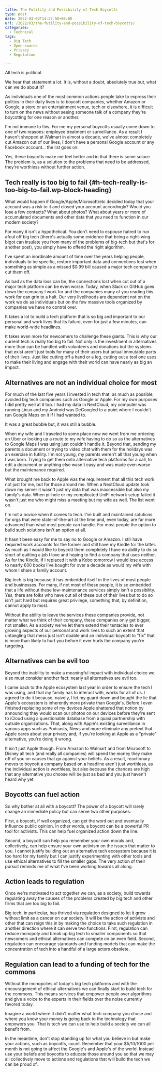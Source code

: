 ```yaml
---
title: The Futility and Possibility of Tech Boycotts
type: post
date: 2022-03-02T14:27:58+00:00
url: /2022/03/the-futility-and-possibility-of-tech-boycotts/
categories:
  - Technical
tags:
  - Big Tech
  - Open-source
  - Privacy
  - Regulation

---
```

All tech is political.

We hear that statement a lot. It is, without a doubt, absolutely true but, what can we do about it?

As individuals one of the most common actions people take to express their politics in their daily lives is to boycott companies, whether Amazon or Google, a store or an entertainment venue, tech or elsewhere, it is difficult to turn on the news without seeing someone talk of a company they're boycotting for one reason or another.

I'm not immune to this. For me my personal boycotts usually come down to one of two reasons: employee treatment or surveillance. As a result I haven't shopped at Walmart in almost a decade, we've almost completely cut Amazon out of our lives, I don't have a personal Google account or any Facebook account... the list goes on.

Yes, these boycotts make me feel better and in that there is some solace. The problem is, as a solution to the problems that need to be addressed, they're worthless without further action.

## Tech really is too big to fail {#h-tech-really-is-too-big-to-fail.wp-block-heading}

What would happen if Google/Apple/Microsoft/etc decided today that your account was a risk to it and closed your account accordingly? Would you lose a few contacts? What about photos? What about years or more of accumulated documents and other data that you need to function in our modern society?

For many it isn't a hypothetical. You don't need to espouse hatred to run afoul off big tech (there's actually some evidence that being a right-wing bigot can insulate you from many of the problems of big-tech but that's for another post), you simply have to offend the right algorithm.

I've spent an inordinate amount of time over the years helping people, individuals to be specific, restore important data and connections lost when something as simple as a missed $0.99 bill caused a major tech company to cut them off.

As bad as the data loss can be, the connections lost when cut out of a major tech platform can be even worse. Today, when Slack or GitHub goes down the company I work for and the companies many of you reading this work for can grin to a halt. Our very livelihoods are dependent not on the work we do as individuals but on the few massive tools organized by companies we have no control over.

It takes a lot to build a tech platform that is so big and important to our personal and work lives that its failure, even for just a few minutes, can make world-wide headlines.

It takes even more for newcomers to challenge these giants. This is why our current tech is really too big to fail. Not only is the investment in alternatives more than can be handled with volunteers and donations but the systems that exist aren't just tools for many of their users but actual immutable parts of their lives. Just like cutting off a hand or a leg, cutting out a tool one uses to make their living and engage with their world can have nearly as big an impact.

## Alternatives are not an individual choice for most

For much of the last five years I invested in tech that, as much as possible, avoided big tech companies such as Google or Apple. For my own purposes I did pretty well at it too. I had my data in NextCloud, my computer was running Linux and my Android was DeGoogled to a point where I couldn't run Google Maps on it if I had wanted to.

It was a great bubble but, it was still a bubble.

When my wife and I traveled to some place new we went from me ordering an Uber or looking up a route to my wife having to do so as the alternatives to Google Maps I was using just couldn't handle it. Beyond that, sending my parents a document or trying to video chat with them for the holidays was an exercise in futility. I'm not young, my parents weren't all that young when I was born. Trying to get them onto alternative tech platforms for a call, to edit a document or anything else wasn't easy and was made even worse but the maintenance required.

What brought me back to Apple was the requirement that all this tech work not just for me, but for those around me. When a NextCloud update took down my server it wasn't just my data that was inaccessible but also my family's data. When pi-hole or my complicated UniFi network setup failed it wasn't just me who might miss a meeting but my wife as well. The list went on.

I'm not a novice when it comes to tech. I've built and maintained solutions for orgs that were state-of-the-art at the time and, even today, are far more advanced than what most people can handle. For most people the option to build such solutions isn't an option at all.

It hasn't been easy for me to say no to Google or Amazon. I still have required work accounts for the former and still have my Kindle for the latter. As much as I would like to boycott them completely I have no ability to do so short of quitting a job I love and hoping to find a company that uses neither. As for the Kindle, if I replaced it with a Kobo tomorrow I would lose access to nearly 600 books I've bought for over a decade as would my wife with whom I share a family account.

Big tech is big because it has embedded itself in the lives of most people and businesses. For many, if not most of these people, it is so embedded that a life without these low-maintenance services simply isn't a possibility. Yes, there are folks who have cut all of these out of their lives but to do so isn't just hard but requires great privilege, something that, by definition, cannot apply to most.

Without the ability to leave the services these companies provide, not matter what we think of their company, these companies only get bigger, not smaller. As a society we've let them extend their tentacles to ever growing aspects of our personal and work lives to such an extent that untangling that mess just isn't doable and an individual boycott to "fix" that is more than likely to hurt you before it ever hurts the company you're targeting.

## Alternatives can be evil too

Beyond the inability to make a meaningful impact with individual choice we also must consider another fact: nearly all alternatives are evil too.

I came back to the Apple ecosystem last year in order to ensure the tech I was using, and that my family has to interact with, works for all of us. I agreed to do it because, naively, I let my guard down and bought the lie that Apple's ecosystem is inherently more private than Google's. Before I even finished replacing some of my devices Apple shattered that notion by announcing they would scan our photos on our devices before they're sent to iCloud using a questionable database from a quasi partnership with outside organizations. That, along with Apple's existing surveillance in various apps such as Podcasts, News and more eliminate any pretext that Apple cares about your privacy and, if you're looking at Apple as a "private" alternative, you're doing it wrong.

It isn't just Apple though. From Amazon to Walmart and from Microsoft to Disney all tech (and really all companies) will spend the money they make off of you on causes that go against your beliefs. As a result, reactionary moves to boycott a company based on a headline aren't just worthless, as the individual action is worthless, but also because the chances are high that any alternative you choose will be just as bad and you just haven't heard why yet.

## Boycotts can fuel action

So why bother at all with a boycott? The power of a boycott will rarely change an immediate policy but can serve two other purposes:

First, a boycott, if well organized, can get the word out and eventually influence public opinion. In other words, a boycott can be a powerful PR tool for activists. This can help fuel organized action down the line.

Second, a boycott can help you remember your own morals and, collectively, can help ensure your own activism on the issues that matter to you. I cannot justify building out an alternative tech ecosystem because it is too hard for my family but I can justify experimenting with other tools and use ethical alternatives to fill the smaller gaps. The very action of their pursuit reminds me of what I've been working towards all along.

## Action leads to regulation

Once we're motivated to act together we can, as a society, build towards regulating away the causes of the problems created by big tech and other firms that are too big to fail.

Big tech, in particular, has thrived via regulation designed to let it grow without limit as a cancer on our society. It will be the action of activists and other that can reign this in by making the choice to take such regulation in another direction where it can serve two functions. First, regulation can reduce monopoly and break up big tech to smaller components so that newcomers and ethical alternatives can compete on an even field. Second, regulation can encourage standards and funding models that can make the concentration of tech into a handful of a large actors obsolete.

## Regulation can lead to a funding of tech for the commons

Without the monopolies of today's big tech platforms and with the encouragement of ethical alternatives we can finally start to build tech for the commons. This means services that empower people over algorithms and give a voice to the experts in their fields over the noise currently favored today.

Imagine a world where it didn't matter what tech company you chose and where you know your money is going back to the technology that empowers you. That is tech we can use to help build a society we can all benefit from.

In the meantime, don't stop standing up for what you believe in but make your actions, such as boycotts, count. Remember that your $5/10/1000 per month is not going to affect the Google's and Apple's of the world. Instead use your beliefs and boycotts to educate those around you so that we may all collectively move to actions and regulations that will build the tech we can be proud of.